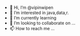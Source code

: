 - 👋 Hi, I’m @vipinwipen
- 👀 I’m interested in java,data,r.
- 🌱 I’m currently learning 
- 💞️ I’m looking to collaborate on ...
- 📫 How to reach me ...

<!---
vipinwipen/vipinwipen is a ✨ special ✨ repository because its `README.md` (this file) appears on your GitHub profile.
You can click the Preview link to take a look at your changes.
--->
